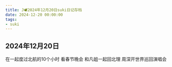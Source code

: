 ```yaml
---
title: J🕊️2024年12月20日suki日记存档
date: 2024-12-20 00:00:00
tags: 
- suki
---
```


## 2024年12月20日
在一起度过北航的10个小时
看春节晚会
和凡姐一起回北理
周深开世界巡回演唱会
